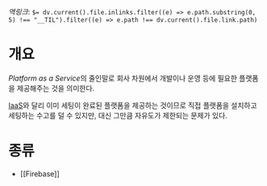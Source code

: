 *역링크*: `$= dv.current().file.inlinks.filter((e) => e.path.substring(0, 5) !== "__TIL").filter((e) => e.path !== dv.current().file.link.path)`

# 개요
*Platform as a Service*의 줄인말로 회사 차원에서 개발이나 운영 등에 필요한 플랫폼을 제공해주는 것을 의미한다.

[IaaS](IaaS.md)와 달리 이미 세팅이 완료된 플랫폼을 제공하는 것이므로 직접 플랫폼을 설치하고 세팅하는 수고를 덜 수 있지만, 대신 그만큼 자유도가 제한되는 문제가 있다.

# 종류
- [[Firebase]]